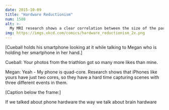 ```yaml
---
date: 2015-10-09
title: "Hardware Reductionism"
num: 1588
alt: >-
  My MRI research shows a clear correlation between the size of the parietal lobe--the part of the brain that handles spatial reasoning--and enjoyment of 3D Doritos®.
img: https://imgs.xkcd.com/comics/hardware_reductionism_2x.png
---
```

[Cueball holds his smartphone looking at it while talking to Megan who is holding her smartphone in her hand.]

Cueball: Your photos from the triathlon got so many more likes than mine.

Megan: Yeah - My phone is quad-core. Research shows that iPhones like yours have just two cores, so they have a hard time capturing scenes with three different events in them.

[Caption below the frame:]

If we talked about phone hardware the way we talk about brain hardware